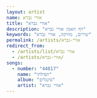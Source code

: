 ```yaml
---
layout: artist
name: אורי גברא
title: "אורי גברא"
description: "דף האמן אורי גברא"
keywords: "שירים, מוזיקה, אורי גברא"
permalink: /artists/אורי-גברא
redirect_from:
  - /artists/list/אורי גברא
  - /artists/אורי-גברא/
songs:
  - number: "44817"
    name: "תפילתי"
    album: "סינגלים"
    artist: "אורי גברא"
---
```

